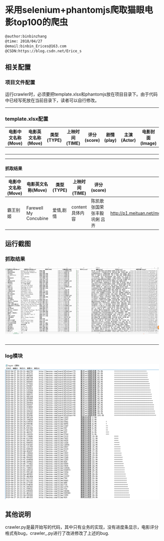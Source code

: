 # 采用selenium+phantomjs爬取猫眼电影top100的爬虫  

```
@author:binbinzhang
@time: 2018/04/27 
@email:binbin_Erices@163.com
@CSDN:https://blog.csdn.net/Erice_s

```

## 相关配置  
### 项目文件配置  
运行crawler时，必须要把template.xlsx和phantomjs放在项目目录下。由于代码中已经写死放在当前目录下，读者可以自行修改。  

---

### template.xlsx配置  
|电影中文名称(Move)|电影英文名称(Move)|类型(TYPE)|上映时间(TIME)|评分(score)|剧情(play)|主演(Actor)|电影封面(Image)|  
|--------------|--------------|--------------|--------------|--------------|--------------|--------------|--------------|  
|   |   |   |  |  |  |  |   |  


---

#### 抓取结果  
|电影中文名称(Move)|电影英文名称(Move)|类型(TYPE)|上映时间(TIME)|评分(score)|剧情(play)|主演(Actor)|电影封面(Image)|  
|--------------|--------------|--------------|--------------|--------------|--------------|--------------|--------------|  
|霸王别姬 |	Farewell My Concubine|	爱情,剧情	|content 具体内容|	陈凯歌 张国荣 张丰毅 巩俐 吕齐 |	http://p1.meituan.net/movie/20803f59291c47e1e116c11963ce019e68711.jpg@464w_644h_1e_1c|  



## 运行截图  
### 抓取结果  
![image1](https://github.com/binbinErices/python_crawler/blob/master/img/content.png?raw=true)  

---
### log模块
![image2](https://github.com/binbinErices/python_crawler/blob/master/img/log.png?raw=true)

## 其他说明  
crawler.py是最开始写的代码，其中只有业务的实现，没有进度条显示，电影评分格式有bug，crawler_.py进行了改进修改了上述的bug.  
